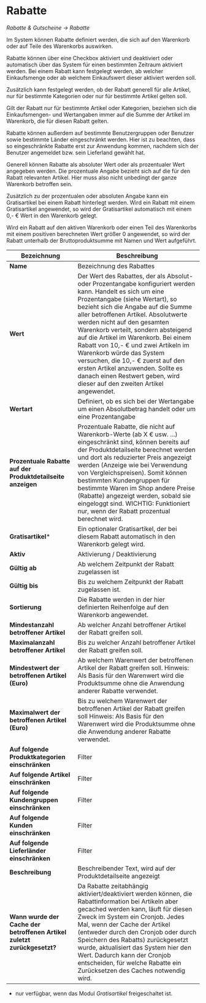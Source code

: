 # Rabatte

*Rabatte & Gutscheine → Rabatte*

Im System können Rabatte definiert werden, die sich auf den Warenkorb oder auf Teile des Warenkorbs auswirken.

Rabatte können über eine Checkbox aktiviert und deaktiviert oder automatisch über das System für einen bestimmten Zeitraum aktiviert werden.
Bei einem Rabatt kann festgelegt werden, ab welcher Einkaufsmenge oder ab welchem Einkaufswert dieser aktiviert werden soll.

Zusätzlich kann festgelegt werden, ob der Rabatt generell für alle Artikel, nur für bestimmte Kategorien oder nur für bestimmte Artikel gelten soll.

Gilt der Rabatt nur für bestimmte Artikel oder Kategorien, beziehen sich die Einkaufsmengen- und Wertangaben immer auf die Summe der Artikel im Warenkorb, die für diesen Rabatt gelten.

Rabatte können außerdem auf bestimmte Benutzergruppen oder Benutzer sowie bestimmte Länder eingeschränkt werden. 
Hier ist zu beachten, dass so eingeschränkte Rabatte erst zur Anwendung kommen, nachdem sich der Benutzer angemeldet bzw. sein Lieferland gewählt hat.

Generell können Rabatte als absoluter Wert oder als prozentualer Wert angegeben werden. Die prozentuale Angabe bezieht sich auf die für den Rabatt relevanten Artikel. Hier muss also nicht unbedingt der ganze Warenkorb betroffen sein.

Zusätzlich zu der prozentualen oder absoluten Angabe kann ein Gratisartikel bei einem Rabatt hinterlegt werden. Wird ein Rabatt mit einem Gratisartikel angewendet, so wird der Gratisartikel automatisch mit einem 0,- € Wert in den Warenkorb gelegt.

Wird ein Rabatt auf den aktiven Warenkorb oder einen Teil des Warenkorbs mit einem positiven berechneten Wert größer 0 angewendet, so wird der Rabatt unterhalb der Bruttoproduktsumme mit Namen und Wert aufgeführt.

| Bezeichnung | Beschreibung |
| -- | -- |
| **Name** | Bezeichnung des Rabattes |
| **Wert** | Der Wert des Rabattes, der als Absolut- oder Prozentangabe konfiguriert werden kann. Handelt es sich um eine Prozentangabe (siehe Wertart), so bezieht sich die Angabe auf die Summe aller betroffenen Artikel. Absolutwerte werden nicht auf den gesamten Warenkorb verteilt, sondern absteigend auf die Artikel im Warenkorb. Bei einem Rabatt von 10,- € und zwei Artikeln im Warenkorb würde das System versuchen, die 10,- € zuerst auf den ersten Artikel anzuwenden. Sollte es danach einen Restwert geben, wird dieser auf den zweiten Artikel angewendet. |
| **Wertart** | Definiert,  ob es sich bei der Wertangabe um einen Absolutbetrag handelt oder um eine Prozentangabe |
| **Prozentuale Rabatte auf der Produktdetailseite anzeigen** | Prozentuale Rabatte, die nicht auf Warenkorb-Werte (ab X € usw. ...) eingeschränkt sind, können bereits auf der Produktdetailseite berechnet werden und dort als reduzierter Preis angezeigt werden (Anzeige wie bei Verwendung von Vergleichspreisen). Somit können bestimmten Kundengruppen für bestimmte Waren im Shop andere Preise (Rabatte) angezeigt werden, sobald sie eingeloggt sind. WICHTIG: Funktioniert nur, wenn der Rabatt prozentual berechnet wird. |
| **Gratisartikel*** | Ein optionaler Gratisartikel, der bei diesem Rabatt automatisch in den Warenkorb gelegt wird. |
| **Aktiv** | Aktivierung / Deaktivierung |
| **Gültig ab** | Ab welchem Zeitpunkt der Rabatt zugelassen ist |
| **Gültig bis** | Bis zu welchem Zeitpunkt der Rabatt zugelassen ist. |
| **Sortierung** | Die Rabatte werden in der hier definierten Reihenfolge auf den Warenkorb angewendet. |
| **Mindestanzahl betroffener Artikel** | Ab welcher Anzahl betroffener Artikel der Rabatt greifen soll. |
| **Maximalanzahl betroffener Artikel** | Bis zu welcher Anzahl betroffener Artikel der Rabatt greifen soll. |
| **Mindestwert der betroffenen Artikel (Euro)** | Ab welchem Warenwert der betroffenen Artikel der Rabatt greifen soll. Hinweis: Als Basis für den Warenwert wird die Produktsumme ohne die Anwendung anderer Rabatte verwendet. |
| **Maximalwert der betroffenen Artikel (Euro)** | Bis zu welchem Warenwert der betroffenen Artikel der Rabatt greifen soll Hinweis: Als Basis für den Warenwert wird die Produktsumme ohne die Anwendung anderer Rabatte verwendet. |
| **Auf folgende Produktkategorien einschränken** | Filter |
| **Auf folgende Artikel einschränken** | Filter |
| **Auf folgende Kundengruppen einschränken** | Filter |
| **Auf folgende Kunden einschränken** | Filter |
| **Auf folgende Lieferländer einschränken** | Filter |
| **Beschreibung** | Beschreibender Text, wird auf der Produktdetailseite angezeigt |
| **Wann wurde der Cache der betroffenen Artikel zuletzt zurückgesetzt?** | Da Rabatte zeitabhängig aktiviert/deaktiviert werden können, die Rabattinformation bei Artikeln aber gecached werden kann, läuft für diesen Zweck im System ein Cronjob. Jedes Mal, wenn der Cache der Artikel (entweder durch den Cronjob oder durch Speichern des Rabatts) zurückgesetzt wurde, aktualisiert das System hier den Wert. Dadurch kann der Cronjob entscheiden, für welche Rabatte ein Zurücksetzen des Caches notwendig wird. |

* nur verfügbar, wenn das Modul *Gratisartikel* freigeschaltet ist.


